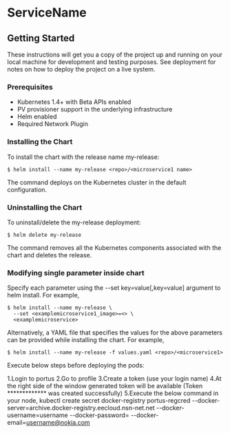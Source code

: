 # ServiceName

<Give brief description of your microservice>

## Getting Started

These instructions will get you a copy of the project up and running on your local machine for development and testing purposes. See deployment for notes on how to deploy the project on a live system.

### Prerequisites

* Kubernetes 1.4+ with Beta APIs enabled
* PV provisioner support in the underlying infrastructure
* Helm enabled
* Required Network Plugin 

### Installing the Chart

To install the chart with the release name my-release:

```
$ helm install --name my-release <repo>/<microservice1 name>
```

The command deploys <microservice1> on the Kubernetes cluster in the default configuration. 

### Uninstalling the Chart

To uninstall/delete the my-release deployment:
```
$ helm delete my-release
```
The command removes all the Kubernetes components associated with the chart and deletes the release.

### Modifying single parameter inside chart
Specify each parameter using the --set key=value[,key=value] argument to helm install. For example,
```
$ helm install --name my-release \
  --set <examplemicroservice1_image>=<> \
  <examplemicroservice>
```
Alternatively, a YAML file that specifies the values for the above parameters can be provided while installing the chart. For example,
```
$ helm install --name my-release -f values.yaml <repo>/<microservice1>

```
Execute below steps before deploying the pods:

 1.Login to portus
 2.Go to profile
 3.Create a token (use your login name)
 4.At the right side of the window generated token will be available (Token ************* was created successfully)
 5.Execute the below command in your node,
    kubectl create secret docker-registry portus-regcred --docker-server=archive.docker-registry.eecloud.nsn-net.net --docker-username=username --docker-password=<created token> --docker-email=username@nokia.com
